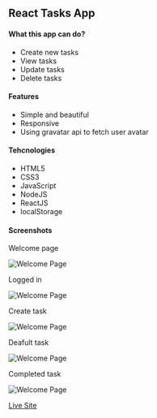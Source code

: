## React Tasks App

#### What this app can do?

- Create new tasks
- View tasks
- Update tasks
- Delete tasks

#### Features

- Simple and beautiful
- Responsive
- Using gravatar api to fetch user avatar

#### Tehcnologies

- HTML5
- CSS3
- JavaScript
- NodeJS
- ReactJS
- localStorage

#### Screenshots

Welcome page

![Welcome Page](https://ik.imagekit.io/of8sk3s88sie/tasks-app/welcome-page.png?ik-sdk-version=javascript-1.4.3&updatedAt=1645122551810)

Logged in

![Welcome Page](https://ik.imagekit.io/of8sk3s88sie/tasks-app/logged-in.png?ik-sdk-version=javascript-1.4.3&updatedAt=1645122551810)

Create task

![Welcome Page](https://ik.imagekit.io/of8sk3s88sie/tasks-app/create-task.png?ik-sdk-version=javascript-1.4.3&updatedAt=1645122551810)

Deafult task

![Welcome Page](https://ik.imagekit.io/of8sk3s88sie/tasks-app/default-task.png?ik-sdk-version=javascript-1.4.3&updatedAt=1645122551810)

Completed task

![Welcome Page](https://ik.imagekit.io/of8sk3s88sie/tasks-app/completed-task.png?ik-sdk-version=javascript-1.4.3&updatedAt=1645122551810)

[Live Site](https://hm-tasks-app.netlify.app)
